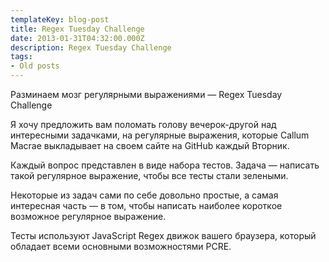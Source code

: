```yaml
---
templateKey: blog-post
title: Regex Tuesday Challenge
date: 2013-01-31T04:32:00.000Z
description: Regex Tuesday Challenge
tags:
- Old posts
---
```


Разминаем мозг регулярными выражениями — Regex Tuesday Challenge  
  
Я хочу предложить вам поломать голову вечерок-другой над интересными задачками, на регулярные выражения, которые Callum Macrae выкладывает на своем сайте на GitHub каждый Вторник.  
  
Каждый вопрос представлен в виде набора тестов. Задача — написать такой регулярное выражение, чтобы все тесты стали зелеными.  
  
Некоторые из задач сами по себе довольно простые, а самая интересная часть — в том, чтобы написать наиболее короткое возможное регулярное выражение.  
  
Тесты используют JavaScript Regex движок вашего браузера, который обладает всеми основными возможностями PCRE.

